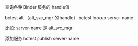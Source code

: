 查询各种 Binder 服务的 handle值

bctest  alt   （alt_svc_mgr 的 handle）
bctest lookup  server-name

比如: server-name 是 alt_svc_mgr

添加服务
bctest publish server-name   